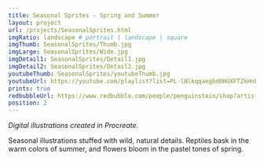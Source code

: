 ```yaml
---
title: Seasonal Sprites - Spring and Summer
layout: project
url: /projects/SeasonalSprites.html
imgRatio: landscape # portrait | landscape | square
imgThumb: SeasonalSprites/Thumb.jpg
imgLarge: SeasonalSprites/Wide.jpg
imgDetail1: SeasonalSprites/Detail1.jpg
imgDetail2: SeasonalSprites/Detail2.jpg
youtubeThumb: SeasonalSprites/youtubeThumb.jpg
youtubeUrl: https://youtube.com/playlist?list=PL-lNlkqqaegbd0HUXFTZkHnErvSXdfUIX&si=3FKyYYytmOB87fXN
prints: true
redbubbleUrl: https://www.redbubble.com/people/penguinstein/shop?artistUserName=penguinstein&asc=u&collections=4071969
position: 2
---
```

*Digital illustrations created in Procreate.*

Seasonal illustrations stuffed with wild, natural details. Reptiles bask in the warm colors of summer, and flowers bloom in the pastel tones of spring.